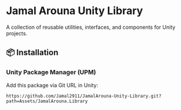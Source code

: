 # Jamal Arouna Unity Library

A collection of reusable utilities, interfaces, and components for Unity projects.

## 📦 Installation

### Unity Package Manager (UPM)

Add this package via Git URL in Unity:

```plaintext
https://github.com/Jamal2911/JamalArouna-Unity-Library.git?path=Assets/JamalArouna.Library
